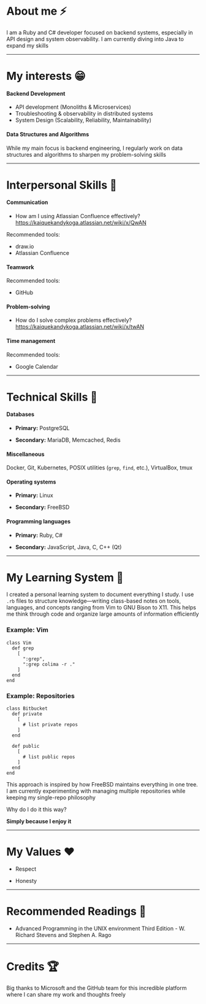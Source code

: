 
# About me ⚡

I am a Ruby and C# developer focused on backend systems, especially in API design and system observability. I am currently diving into Java to expand my skills

---

# My interests 😁

#### Backend Development

* API development (Monoliths & Microservices)
* Troubleshooting & observability in distributed systems
* System Design (Scalability, Reliability, Maintainability)
 
#### Data Structures and Algorithms

While my main focus is backend engineering, I regularly work on data structures and algorithms to sharpen my problem-solving skills

---

# Interpersonal Skills 🌱

#### Communication

* How am I using Atlassian Confluence effectively? https://kaiquekandykoga.atlassian.net/wiki/x/QwAN

Recommended tools:

* draw.io
* Atlassian Confluence

#### Teamwork

Recommended tools:

* GitHub

#### Problem-solving

* How do I solve complex problems effectively? https://kaiquekandykoga.atlassian.net/wiki/x/twAN

#### Time management

Recommended tools:

* Google Calendar

---

# Technical Skills 🔧

#### Databases

- **Primary:** PostgreSQL

- **Secondary:** MariaDB, Memcached, Redis

#### Miscellaneous

Docker, Git, Kubernetes, POSIX utilities (`grep`, `find`, etc.), VirtualBox, tmux

#### Operating systems

- **Primary:** Linux

- **Secondary:** FreeBSD

#### Programming languages

- **Primary:** Ruby, C#

- **Secondary:** JavaScript, Java, C, C++ (Qt)

---

# My Learning System 🧠

I created a personal learning system to document everything I study. I use `.rb` files to structure knowledge—writing class-based notes on tools, languages, and concepts ranging from Vim to GNU Bison to X11. This helps me think through code and organize large amounts of information efficiently

### Example: Vim

```
class Vim
  def grep
    [
      ":grep",
      ":grep colima -r ."
    ]
  end
end
```

### Example: Repositories

```
class Bitbucket
  def private
    [
      # list private repos
    ]
  end

  def public
    [
      # list public repos
    ]
  end
end
```

This approach is inspired by how FreeBSD maintains everything in one tree. I am currently experimenting with managing multiple repositories while keeping my single-repo philosophy

Why do I do it this way?

**Simply because I enjoy it**

---

# My Values ❤️

- Respect

- Honesty

---

# Recommended Readings 📕

- Advanced Programming in the UNIX environment Third Edition - W. Richard Stevens and Stephen A. Rago

---

# Credits 🏆

Big thanks to Microsoft and the GitHub team for this incredible platform where I can share my work and thoughts freely
